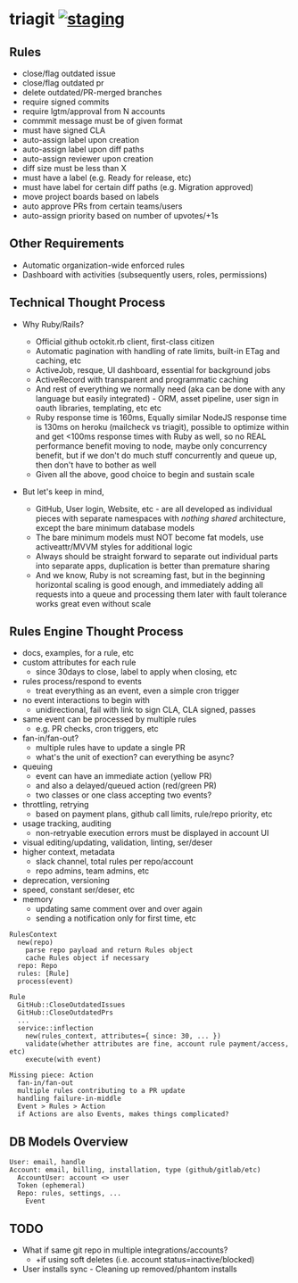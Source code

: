 # triagit [![staging](https://gitlab.com/triagit/triagit/badges/master/build.svg)](https://gitlab.com/triagit/triagit/commits/master)

## Rules

* close/flag outdated issue
* close/flag outdated pr
* delete outdated/PR-merged branches
* require signed commits
* require lgtm/approval from N accounts
* commmit message must be of given format
* must have signed CLA
* auto-assign label upon creation
* auto-assign label upon diff paths
* auto-assign reviewer upon creation
* diff size must be less than X
* must have a label (e.g. Ready for release, etc)
* must have label for certain diff paths (e.g. Migration approved)
* move project boards based on labels
* auto approve PRs from certain teams/users
* auto-assign priority based on number of upvotes/+1s

## Other Requirements

* Automatic organization-wide enforced rules
* Dashboard with activities (subsequently users, roles, permissions)

## Technical Thought Process

* Why Ruby/Rails?
  - Official github octokit.rb client, first-class citizen
  - Automatic pagination with handling of rate limits, built-in ETag and caching, etc
  - ActiveJob, resque, UI dashboard, essential for background jobs
  - ActiveRecord with transparent and programmatic caching
  - And rest of everything we normally need (aka can be done with any language but easily integrated) - ORM, asset pipeline, user sign in oauth libraries, templating, etc etc
  - Ruby response time is 160ms, Equally similar NodeJS response time is 130ms on heroku (mailcheck vs triagit), possible to optimize within and get <100ms response times with Ruby as well, so no REAL performance benefit moving to node, maybe only concurrency benefit, but if we don't do much stuff concurrently and queue up, then don't have to bother as well
  - Given all the above, good choice to begin and sustain scale

* But let's keep in mind,
  - GitHub, User login, Website, etc - are all developed as individual pieces with separate namespaces with *nothing shared* architecture, except the bare minimum database models
  - The bare minimum models must NOT become fat models, use activeattr/MVVM styles for additional logic
  - Always should be straight forward to separate out individual parts into separate apps, duplication is better than premature sharing
  - And we know, Ruby is not screaming fast, but in the beginning horizontal scaling is good enough, and immediately adding all requests into a queue and processing them later with fault tolerance works great even without scale

## Rules Engine Thought Process

- docs, examples, for a rule, etc
- custom attributes for each rule
  - since 30days to close, label to apply when closing, etc
- rules process/respond to events
  - treat everything as an event, even a simple cron trigger
- no event interactions to begin with
  - unidirectional, fail with link to sign CLA, CLA signed, passes
- same event can be processed by multiple rules
  - e.g. PR checks, cron triggers, etc
- fan-in/fan-out?
  - multiple rules have to update a single PR
  - what's the unit of exection? can everything be async?
- queuing
  - event can have an immediate action (yellow PR)
  - and also a delayed/queued action (red/green PR)
  - two classes or one class accepting two events?
- throttling, retrying
  - based on payment plans, github call limits, rule/repo priority, etc
- usage tracking, auditing
  - non-retryable execution errors must be displayed in account UI
- visual editing/updating, validation, linting, ser/deser
- higher context, metadata
  - slack channel, total rules per repo/account
  - repo admins, team admins, etc
- deprecation, versioning
- speed, constant ser/deser, etc
- memory
  - updating same comment over and over again
  - sending a notification only for first time, etc

```
RulesContext
  new(repo)
    parse repo payload and return Rules object
    cache Rules object if necessary
  repo: Repo
  rules: [Rule]
  process(event)

Rule
  GitHub::CloseOutdatedIssues
  GitHub::CloseOutdatedPrs
  ...
  service::inflection
    new(rules_context, attributes={ since: 30, ... })
    validate(whether attributes are fine, account rule payment/access, etc)
    execute(with event)

Missing piece: Action
  fan-in/fan-out
  multiple rules contributing to a PR update
  handling failure-in-middle
  Event > Rules > Action
  if Actions are also Events, makes things complicated?
```

## DB Models Overview

```
User: email, handle
Account: email, billing, installation, type (github/gitlab/etc)
  AccountUser: account <> user
  Token (ephemeral)
  Repo: rules, settings, ...
    Event
```

## TODO

* What if same git repo in multiple integrations/accounts?
  * +if using soft deletes (i.e. account status=inactive/blocked)
* User installs sync - Cleaning up removed/phantom installs
